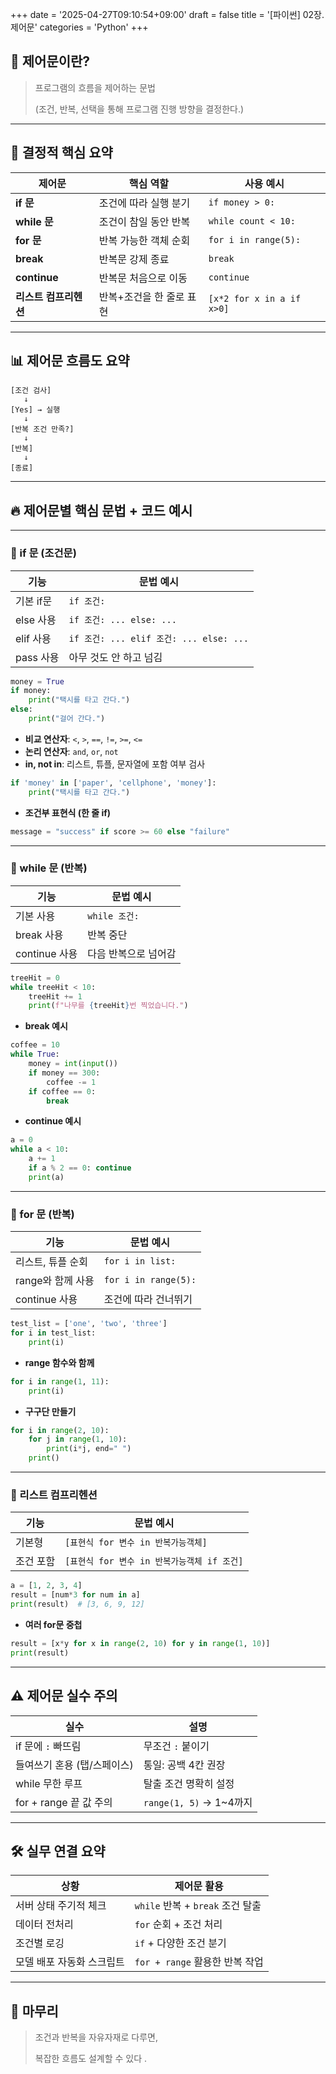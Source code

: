 +++
date = '2025-04-27T09:10:54+09:00'
draft = false
title = '[파이썬] 02장. 제어문'
categories = 'Python'
+++

## 📌 제어문이란?

> 프로그램의 흐름을 제어하는 문법
> 
> 
> (조건, 반복, 선택을 통해 프로그램 진행 방향을 결정한다.)
> 

---

## 🧠 결정적 핵심 요약

| 제어문 | 핵심 역할 | 사용 예시 |
| --- | --- | --- |
| **if 문** | 조건에 따라 실행 분기 | `if money > 0:` |
| **while 문** | 조건이 참일 동안 반복 | `while count < 10:` |
| **for 문** | 반복 가능한 객체 순회 | `for i in range(5):` |
| **break** | 반복문 강제 종료 | `break` |
| **continue** | 반복문 처음으로 이동 | `continue` |
| **리스트 컴프리헨션** | 반복+조건을 한 줄로 표현 | `[x*2 for x in a if x>0]` |

---

## 📊 제어문 흐름도 요약

```
[조건 검사]
   ↓
[Yes] → 실행
   ↓
[반복 조건 만족?]
   ↓
[반복]
   ↓
[종료]
```

---

## 🔥 제어문별 핵심 문법 + 코드 예시

---

### 🧩 if 문 (조건문)

| 기능 | 문법 예시 |
| --- | --- |
| 기본 if문 | `if 조건:` |
| else 사용 | `if 조건: ... else: ...` |
| elif 사용 | `if 조건: ... elif 조건: ... else: ...` |
| pass 사용 | 아무 것도 안 하고 넘김 |

```python
money = True
if money:
    print("택시를 타고 간다.")
else:
    print("걸어 간다.")

```

- **비교 연산자**: `<`, `>`, `==`, `!=`, `>=`, `<=`
- **논리 연산자**: `and`, `or`, `not`
- **in, not in**: 리스트, 튜플, 문자열에 포함 여부 검사

```python
if 'money' in ['paper', 'cellphone', 'money']:
    print("택시를 타고 간다.")

```

- **조건부 표현식 (한 줄 if)**

```python
message = "success" if score >= 60 else "failure"

```

---

### 🧩 while 문 (반복)

| 기능 | 문법 예시 |
| --- | --- |
| 기본 사용 | `while 조건:` |
| break 사용 | 반복 중단 |
| continue 사용 | 다음 반복으로 넘어감 |

```python
treeHit = 0
while treeHit < 10:
    treeHit += 1
    print(f"나무를 {treeHit}번 찍었습니다.")

```

- **break 예시**

```python
coffee = 10
while True:
    money = int(input())
    if money == 300:
        coffee -= 1
    if coffee == 0:
        break

```

- **continue 예시**

```python
a = 0
while a < 10:
    a += 1
    if a % 2 == 0: continue
    print(a)

```

---

### 🧩 for 문 (반복)

| 기능 | 문법 예시 |
| --- | --- |
| 리스트, 튜플 순회 | `for i in list:` |
| range와 함께 사용 | `for i in range(5):` |
| continue 사용 | 조건에 따라 건너뛰기 |

```python
test_list = ['one', 'two', 'three']
for i in test_list:
    print(i)

```

- **range 함수와 함께**

```python
for i in range(1, 11):
    print(i)

```

- **구구단 만들기**

```python
for i in range(2, 10):
    for j in range(1, 10):
        print(i*j, end=" ")
    print()

```

---

### 🧩 리스트 컴프리헨션

| 기능 | 문법 예시 |
| --- | --- |
| 기본형 | `[표현식 for 변수 in 반복가능객체]` |
| 조건 포함 | `[표현식 for 변수 in 반복가능객체 if 조건]` |

```python
a = [1, 2, 3, 4]
result = [num*3 for num in a]
print(result)  # [3, 6, 9, 12]

```

- **여러 for문 중첩**

```python
result = [x*y for x in range(2, 10) for y in range(1, 10)]
print(result)

```

---

## ⚠️ 제어문 실수 주의

| 실수 | 설명 |
| --- | --- |
| if 문에 `:` 빠뜨림 | 무조건 `:` 붙이기 |
| 들여쓰기 혼용 (탭/스페이스) | 통일: 공백 4칸 권장 |
| while 무한 루프 | 탈출 조건 명확히 설정 |
| for + range 끝 값 주의 | `range(1, 5)` → 1~4까지 |

---

## 🛠️ 실무 연결 요약

| 상황 | 제어문 활용 |
| --- | --- |
| 서버 상태 주기적 체크 | `while` 반복 + `break` 조건 탈출 |
| 데이터 전처리 | `for` 순회 + 조건 처리 |
| 조건별 로깅 | `if` + 다양한 조건 분기 |
| 모델 배포 자동화 스크립트 | `for + range` 활용한 반복 작업 |

---

## 🏁 마무리

> 조건과 반복을 자유자재로 다루면,
> 
> 
> 복잡한 흐름도 설계할 수 있다 .
>
